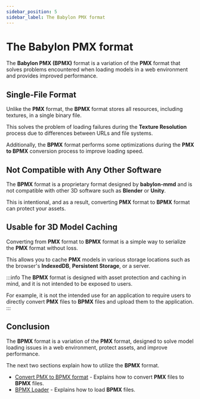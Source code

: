 ```yaml
---
sidebar_position: 5
sidebar_label: The Babylon PMX format
---
```


# The Babylon PMX format

The **Babylon PMX (BPMX)** format is a variation of the **PMX** format that solves problems encountered when loading models in a web environment and provides improved performance.

## Single-File Format

Unlike the **PMX** format, the **BPMX** format stores all resources, including textures, in a single binary file.

This solves the problem of loading failures during the **Texture Resolution** process due to differences between URLs and file systems.

Additionally, the **BPMX** format performs some optimizations during the **PMX to BPMX** conversion process to improve loading speed.

## Not Compatible with Any Other Software

The **BPMX** format is a proprietary format designed by **babylon-mmd** and is not compatible with other 3D software such as **Blender** or **Unity**.

This is intentional, and as a result, converting **PMX** format to **BPMX** format can protect your assets.

## Usable for 3D Model Caching

Converting from **PMX** format to **BPMX** format is a simple way to serialize the **PMX** format without loss.

This allows you to cache **PMX** models in various storage locations such as the browser's **IndexedDB**, **Persistent Storage**, or a server.

:::info
The **BPMX** format is designed with asset protection and caching in mind, and it is not intended to be exposed to users.

For example, it is not the intended use for an application to require users to directly convert **PMX** files to **BPMX** files and upload them to the application.
:::

## Conclusion

The **BPMX** format is a variation of the **PMX** format, designed to solve model loading issues in a web environment, protect assets, and improve performance.

The next two sections explain how to utilize the **BPMX** format.

- [Convert PMX to BPMX format](./convert-pmx-to-bpmx-format) - Explains how to convert **PMX** files to **BPMX** files.
- [BPMX Loader](./bpmx-loader) - Explains how to load **BPMX** files.
